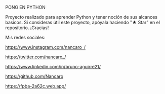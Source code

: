 PONG EN PYTHON 

Proyecto realizado para aprender Python y tener noción de sus alcances basicos.
Si consideras útil este proyecto, apóyala haciendo "★ Star" en el repositorio. ¡Gracias!

Mis redes sociales: 

https://www.instagram.com/nancaro_/

https://twitter.com/nancaro_/

https://www.linkedin.com/in/bruno-aguirre21/

https://github.com/Nancaro

https://fpba-2a62c.web.app/
